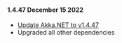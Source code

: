 #### 1.4.47 December 15 2022 ####

* [Update Akka.NET to v1.4.47](https://github.com/akkadotnet/akka.net/releases/tag/1.4.47)
* Upgraded all other dependencies
